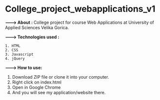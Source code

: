 # College_project_webapplications_v1

<b>---> About : </b> College project for course Web Applications at University of Applied Sciences Velika Gorica.

<b>---> Technologies used : </b>

    1. HTML
    2. CSS
    3. Javascript
    4. jQuery
    
    
<b>---> How to use:</b> 

1. Download ZIP file or clone it into your computer.
2. Right click on index.html 
3. Open in Google Chrome
4. And you will see my application/website there.
